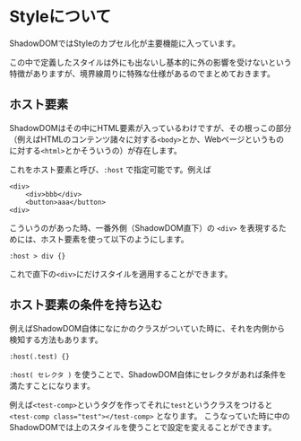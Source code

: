 # Styleについて

ShadowDOMではStyleのカプセル化が主要機能に入っています。

この中で定義したスタイルは外にも出ないし基本的に外の影響を受けないという特徴がありますが、境界線周りに特殊な仕様があるのでまとめておきます。

## ホスト要素

ShadowDOMはその中にHTML要素が入っているわけですが、その根っこの部分（例えばHTMLのコンテンツ諸々に対する`<body>`とか、Webページというものに対する`<html>`とかそういうの）が存在します。

これをホスト要素と呼び、`:host` で指定可能です。例えば

```
<div>
    <div>bbb</div>
    <button>aaa</button>
<div>
```

こういうのがあった時、一番外側（ShadowDOM直下）の `<div>` を表現するためには、ホスト要素を使って以下のようにします。

```
:host > div {}
```

これで直下の`<div>`にだけスタイルを適用することができます。

## ホスト要素の条件を持ち込む

例えばShadowDOM自体になにかのクラスがついていた時に、それを内側から検知する方法もあります。

```
:host(.test) {}
```

`:host( セレクタ )` を使うことで、ShadowDOM自体にセレクタがあれば条件を満たすことになります。

例えば`<test-comp>`というタグを作ってそれに`test`というクラスをつけると `<test-comp class="test"></test-comp>` となります。
こうなっていた時に中のShadowDOMでは上のスタイルを使うことで設定を変えることができます。


